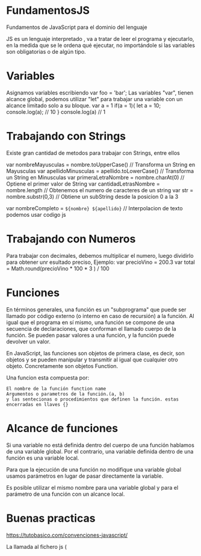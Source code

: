 # FundamentosJS
Fundamentos de JavaScript para el dominio del lenguaje

JS es un lenguaje interpretado , va a tratar de leer el programa y ejecutarlo, en la medida que se le ordena qué ejecutar, no importándole si las variables son obligatorias o de algún tipo.

# Variables
Asignamos variables escribiendo 
var foo = 'bar';
Las variables "var", tienen alcance global, podemos utilizar "let" para trabajar una variable con un alcance limitado solo a su bloque.
var a  = 1
if(a = 1){
    let a = 10;
    console.log(a); // 10
}
console.log(a) // 1

# Trabajando con Strings
Existe gran cantidad de metodos para trabajar con Strings, entre ellos 

var nombreMayusculas = nombre.toUpperCase() // Transforma un String en Mayusculas
var apellidoMinusculas = apellido.toLowerCase() // Transforma un String en Minusculas
var primeraLetraNombre = nombre.charAt(0) // Optiene el primer valor de String
var cantidadLetrasNombre = nombre.length // Obtenemos el numero de caracteres de un string
var str = nombre.substr(0,3) // Obtiene un subString desde la posicion 0 a la 3

var nombreCompleto = `${nombre} ${apellido}` // Interpolacion de texto podemos usar codigo js


# Trabajando con Numeros

Para trabajar con decimales, debemos multiplicar el numero, luego dividirlo para obtener unr esultado preciso, 
Ejemplo:
var precioVino = 200.3
var total = Math.round(precioVino * 100 * 3 ) / 100

# Funciones
En términos generales, una función es un "subprograma" que puede ser llamado por código externo (o interno en caso de recursión) a la función. Al igual que el programa en sí mismo, una función se compone de una secuencia de declaraciones, que conforman el llamado cuerpo de la función. Se pueden pasar valores a una función, y la función puede devolver un valor.

En JavaScript, las funciones son objetos de primera clase, es decir, son objetos y se pueden manipular y transmitir al igual que cualquier otro objeto. Concretamente son objetos Function.

Una funcion esta compuesta por:

    El nombre de la función function name
    Argumentos o parametros de la función.(a, b)
    y las sentecionas o procedimientos que definen la función. estas encerradas en llaves {}

# Alcance de funciones
Si una variable no está definida dentro del cuerpo de una función hablamos de una variable global. Por el contrario, una variable definida dentro de una función es una variable local.

Para que la ejecución de una función no modifique una variable global usamos parámetros en lugar de pasar directamente la variable.

Es posible utilizar el mismo nombre para una variable global y para el parámetro de una función con un alcance local.

# Buenas practicas
https://tutobasico.com/convenciones-javascript/

La llamada al fichero js (<script src=”fichero.js”>, se debe poner lo más abajo posible en el body.